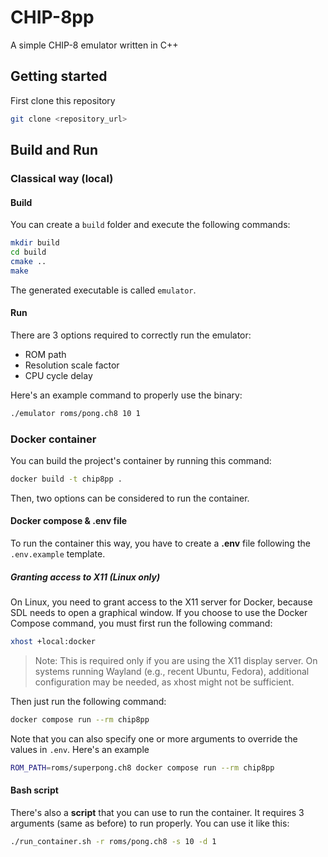 # CHIP-8pp
A simple CHIP-8 emulator written in C++

## Getting started

First clone this repository

```bash
git clone <repository_url>
```

## Build and Run

### Classical way (local)

#### Build

You can create a `build` folder and execute the following commands:

```bash
mkdir build
cd build
cmake ..
make
```

The generated executable is called `emulator`.

#### Run

There are 3 options required to correctly run the emulator:
 - ROM path
 - Resolution scale factor
 - CPU cycle delay

Here's an example command to properly use the binary:

```bash
./emulator roms/pong.ch8 10 1
```

### Docker container

You can build the project's container by running this command:

```bash
docker build -t chip8pp .
```

Then, two options can be considered to run the container.

#### Docker compose & .env file

To run the container this way, you have to create a __.env__ file following the `.env.example` template. 

##### Granting access to X11 (Linux only)

On Linux, you need to grant access to the X11 server for Docker, because SDL needs to open a graphical window.
If you choose to use the Docker Compose command, you must first run the following command:

```bash
xhost +local:docker
```
>Note: This is required only if you are using the X11 display server.
On systems running Wayland (e.g., recent Ubuntu, Fedora), additional configuration may be needed, as xhost might not be sufficient.

Then just run the following command:

```bash
docker compose run --rm chip8pp
```

Note that you can also specify one or more arguments to override the values in `.env`.
Here's an example

```bash
ROM_PATH=roms/superpong.ch8 docker compose run --rm chip8pp
```

#### Bash script

There's also a __script__ that you can use to run the container. It requires 3 arguments (same as before) to run properly. You can use it like this:

```bash
./run_container.sh -r roms/pong.ch8 -s 10 -d 1
```